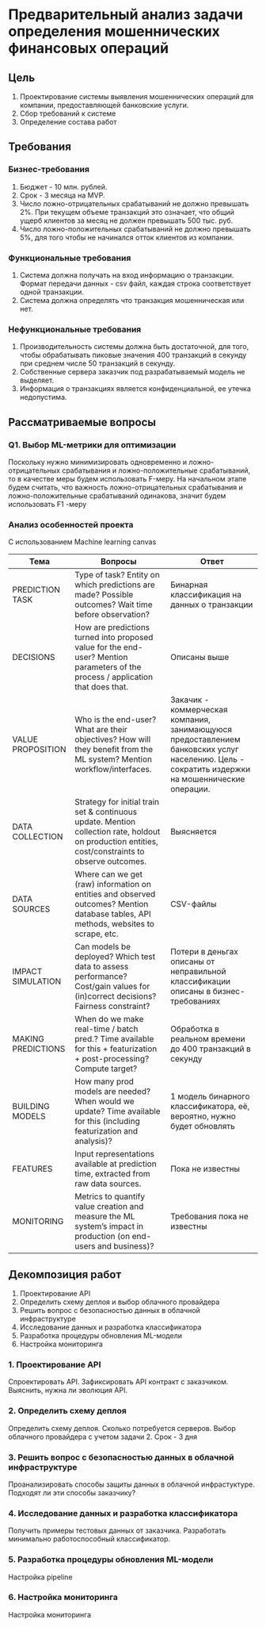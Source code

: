 # Предварительный анализ задачи определения мошеннических финансовых операций

## Цель

1. Проектирование системы выявления мошеннических операций для компании, предоставляющей банковские услуги.
2. Сбор требований к системе
3. Определение состава работ

## Требования

### Бизнес-требования

1. Бюджет - 10 млн. рублей.
2. Срок - 3 месяца на MVP.
3. Число ложно-отрицательных срабатываний не должно превышать 2%. При текущем объеме транзакций это означает, что общий
   ущерб клиентов за месяц не должен превышать 500 тыс. руб.
4. Число ложно-положительных срабатываний не должно превышать 5%, для того чтобы не начинался отток клиентов из компании.

### Функциональные требования

1. Система должна получать на вход информацию о транзакции. Формат передачи данных - csv файл, каждая строка
   соответствует одной транзакции.
2. Система должна определять что транзакция мошенническая или нет.

### Нефункциональные требования

1. Производительность системы должна быть достаточной, для того, чтобы обрабатывать пиковые значения 400 транзакций в
   секунду при среднем числе 50 транзакций в секунду.
2. Собственные сервера заказчик под разрабатываемый модель не выделяет.
3. Информация о транзакциях является конфиденциальной, ее
   утечка недопустима.

## Рассматриваемые вопросы

### Q1. Выбор ML-метрики для оптимизации

Поскольку нужно минимизировать одновременно и ложно-отрицательных срабатывания и ложно-положительные срабатываний, то в
качестве меры будем использовать F-меру.
На начальном этапе будем считать, что важность ложно-отрицательных срабатывания и ложно-положительные срабатываний
одинакова, значит будем использовать F1 -меру

### Анализ особенностей проекта

С использованием Machine learning canvas

| Тема               | Вопросы                                                                                                                                            | Ответ                                                                                                                                          |
|--------------------|----------------------------------------------------------------------------------------------------------------------------------------------------|------------------------------------------------------------------------------------------------------------------------------------------------|
| PREDICTION TASK    | Type of task? Entity on which predictions are made? Possible outcomes? Wait time before observation?                                               | Бинарная классификация на данных о транзакции                                                                                                  |
| DECISIONS          | How are predictions turned into proposed value for the end-user? Mention parameters of the process / application that does that.                   | Описаны выше                                                                                                                                   |
| VALUE PROPOSITION  | Who is the end-user? What are their objectives? How will they benefit from the ML system? Mention workflow/interfaces.                             | Закачик - коммерческая компания, занимающуюся предоставлением банковских услуг населению. Цель - сократить издержки на мошеннические операции. |
| DATA COLLECTION    | Strategy for initial train set & continuous update. Mention collection rate, holdout on production entities, cost/constraints to observe outcomes. | Выясняется                                                                                                                                     |
| DATA SOURCES       | Where can we get (raw) information on entities and observed outcomes? Mention database tables, API methods, websites to scrape, etc.               | CSV-файлы                                                                                                                                      |
| IMPACT SIMULATION  | Can models be deployed? Which test data to assess performance? Cost/gain values for (in)correct decisions? Fairness constraint?                    | Потери в деньгах описаны от неправильной классификации описаны в бизнес-требованиях                                                            |
| MAKING PREDICTIONS | When do we make real-time / batch pred.? Time available for this + featurization + post-processing? Compute target?                                | Обработка в реальном времени до 400 транзакций в секунду                                                                                       |
| BUILDING MODELS    | How many prod models are needed? When would we update? Time available for this (including featurization and analysis)?                             | 1 модель бинарного классификатора, её, вероятно, нужно будет обновлять                                                                         |
| FEATURES           | Input representations available at prediction time, extracted from raw data sources.                                                               | Пока не известны                                                                                                                               |
| MONITORING         | Metrics to quantify value creation and measure the ML system’s impact in production (on end-users and business)?                                   | Требования пока не известны                                                                                                                    |

## Декомпозиция работ

1. Проектирование API
2. Определить схему деплоя и выбор облачного провайдера
3. Решить вопрос с безопасностью данных в облачной инфраструктуре
4. Исследование данных и разработка классификатора
5. Разработка процедуры обновления ML-модели
6. Настройка мониторинга 

### 1. Проектирование API

Спроектировать API. Зафиксировать API контракт с заказчиком.
Выяснить, нужна ли эволюция API.

### 2. Определить схему деплоя

Определить схему деплоя. Сколько потребуется серверов. Выбор облачного провайдера с учетом задачи 2.
Срок - 3 дня

### 3. Решить вопрос с безопасностью данных в облачной инфраструктуре

Проанализировать способы защиты данных в облачной инфрастуктуре. Подходят ли эти способы заказчику?

### 4. Исследование данных и разработка классификатора

Получить примеры тестовых данных от заказчика.
Разработать минимально работоспособный классификатор.


### 5. Разработка процедуры обновления ML-модели

Настройка pipeline

### 6. Настройка мониторинга 

Настройка мониторинга

